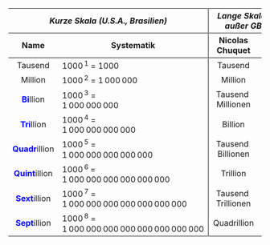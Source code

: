 <table class="wikitable zebra hintergrundfarbe8">
  <thead>
    <tr>
      <th colspan="2"
          style="border-right:2px solid gray"><em>Kurze Skala (U.S.A., Brasilien)</em></th>
      <th colspan="2"><em>Lange Skala (Europa au&szlig;er GB und IR)</em></th>
      <th rowspan="2">
        <em>Zehner-<br>potenz</em>
      </th>
      <th rowspan="2" style="text-align:center;border-left:2px solid gray;">
        SI-<br>Präfix
      </th>
    </tr>
    <tr style="border-bottom:2px solid gray">
      <th>Name</th>
      <th style="border-right:2px solid gray">Systematik</th>
      <th>Nicolas<br>Chuquet</th>
      <th>mit&nbsp;<br><em>-arde</em></th>
    </tr>
  </thead>
  <tbody>
    <tr>
      <td style="text-align:center">Tausend</td>
      <td style="border-right:2px solid gray">
        1000<sup> 1</sup> = 1000
      </td>
      <td style="text-align:center">Tausend</td>
      <td style="text-align:center">Tausend</td>
      <td>10<sup>3</sup></td>
      <td style="text-align:center;border-left:2px solid gray;">Kilo</td>
    </tr>
    <tr>
      <td style="text-align:center">Million</td>
      <td style="border-right:2px solid gray">
        1000<sup> 2</sup> = 1 000 000
      </td>
      <td style="text-align:center">Million</td>
      <td style="text-align:center">Million</td>
      <td>10<sup>6</sup></td>
      <td style="text-align:center;border-left:2px solid gray;">Mega</td>
    </tr>
    <tr>
      <td style="text-align:center">
        <span style="color: #00f"><b>Bi</b></span
        >llion
      </td>
      <td style="border-right:2px solid gray">1000<sup> 3</sup> =&nbsp;<br>1 000 000 000</td>
      <td style="text-align:center">Tausend&nbsp;<br>Millionen</td>
      <td style="text-align:center">Milli<b>arde</b></td>
      <td>10<sup>9</sup></td>
      <td style="text-align:center;border-left:2px solid gray;">Giga</td>
    </tr>
    <tr>
      <td style="text-align:center">
        <span style="color: #00f"><b>Tri</b></span
        >llion
      </td>
      <td style="border-right:2px solid gray">1000<sup> 4</sup> =&nbsp;<br>1 000 000 000 000</td>
      <td style="text-align:center">Billion</td>
      <td style="text-align:center">
        <span style="color: #f00"><b>Bi</b></span
        >llion
      </td>
      <td>10<sup>12</sup></td>
      <td style="text-align:center;border-left:2px solid gray;">Tera</td>
    </tr>
    <tr>
      <td style="text-align:center">
        <span style="color: #00f"><b>Quadr</b></span
        >illion
      </td>
      <td style="border-right:2px solid gray">1000<sup> 5</sup> =&nbsp;<br>1 000 000 000 000 000</td>
      <td style="text-align:center">Tausend&nbsp;<br>Billionen</td>
      <td style="text-align:center">Billi<b>arde</b></td>
      <td>10<sup>15</sup></td>
      <td style="text-align:center;border-left:2px solid gray;">Peta</td>
    </tr>
    <tr>
      <td style="text-align:center">
        <span style="color: #00f"><b>Quint</b></span
        >illion
      </td>
      <td style="border-right:2px solid gray">1000<sup> 6&nbsp;</sup>=&nbsp;<br>1 000 000 000 000 000 000</td>
      <td style="text-align:center">Trillion</td>
      <td style="text-align:center">
        <span style="color: #f00"><b>Tri</b></span
        >llion
      </td>
      <td>10<sup>18</sup></td>
      <td style="text-align:center;border-left:2px solid gray;">Exa</td>
    </tr>
    <tr>
      <td style="text-align:center">
        <span style="color: #00f"><b>Sext</b></span
        >illion
      </td>
      <td style="border-right:2px solid gray">1000<sup> 7</sup>&nbsp;=&nbsp;<br>1 000 000 000 000 000 000 000</td>
      <td style="text-align:center">Tausend&nbsp;<br>Trillionen</td>
      <td style="text-align:center">Trilli<b>arde</b></td>
      <td>10<sup>21</sup></td>
      <td style="text-align:center;border-left:2px solid gray;">Zetta</td>
    </tr>
    <tr>
      <td style="text-align:center">
        <span style="color: #00f"><b>Sept</b></span
        >illion
      </td>
      <td style="border-right:2px solid gray">1000<sup> 8</sup>&nbsp;=&nbsp;<br>1 000 000 000 000 000 000 000 000</td>
      <td style="text-align:center">Quadrillion</td>
      <td style="text-align:center">
        <span style="color: #f00"><b>Quadr</b></span
        >illion
      </td>
      <td>10<sup>24</sup></td>
      <td style="text-align:center;border-left:2px solid gray;">Yotta</td>
    </tr>
  </tbody>
</table>
